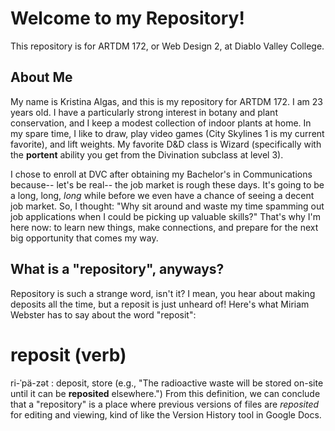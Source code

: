 # Welcome to my Repository!
This repository is for ARTDM 172, or Web Design 2, at Diablo Valley College.

## About Me
My name is Kristina Algas, and this is my repository for ARTDM 172. I am 23 years old. I have a particularly strong interest in botany and plant conservation, and I keep a modest collection of indoor plants at home. In my spare time, I like to draw, play video games (City Skylines 1 is my current favorite), and lift weights. My favorite D&D class is Wizard (specifically with the **portent** ability you get from the Divination subclass at level 3).

I chose to enroll at DVC after obtaining my Bachelor's in Communications because-- let's be real-- the job market is rough these days. It's going to be a long, long, *long* while before we even have a chance of seeing a decent job market. So, I thought: "Why sit around and waste my time spamming out job applications when I could be picking up valuable skills?" That's why I'm here now: to learn new things, make connections, and prepare for the next big opportunity that comes my way.

## What is a "repository", anyways?
Repository is such a strange word, isn't it? I mean, you hear about making deposits all the time, but a reposit is just unheard of! Here's what Miriam Webster has to say about the word "reposit":
# reposit (verb)
ri-ˈpä-zət : deposit, store (e.g., "The radioactive waste will be stored on-site until it can be **reposited** elsewhere.")
From this definition, we can conclude that a "repository" is a place where previous versions of files are *reposited* for editing and viewing, kind of like the Version History tool in Google Docs. 
